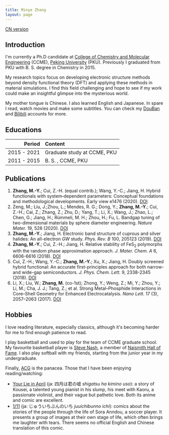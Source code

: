 ```yaml
---
title: Minye Zhang
layout: page
---
```


[CN version](index_cn.html)

## Introduction

I'm currently a Ph.D candidate at [College of Chemistry and Molecular Engineering](http://www.chem.pku.edu.cn/en/) (CCME), [Peking University](https://en.wikipedia.org/wiki/Peking_University) (PKU). Previously I graduated from PKU with B. S. degree in Chemistry in 2015.

My research topics focus on developing electronic structure methods beyond density functional theory (DFT) and applying these methods in material simulations. I find this field challenging and hope to see if my work could make an insightful glimpse into the mysterious world.

My mother tongue is Chinese. I also learned English and Japanese. In spare I read, watch movies and make some subtitles. You can check my [DouBan](https://www.douban.com/people/shigaro/) and [Bilibili](https://space.bilibili.com/5971623) accounts for more.

## Educations

|      Period | Content                     |
| ----------: | :-------------------------- |
| 2015 - 2021 | Graduate study at CCME, PKU |
| 2011 - 2015 | B. S. , CCME, PKU           |

## Publications

1. **Zhang, M.-Y.**; Cui, Z.-H. (equal contrib.); Wang, Y.-C.; Jiang, H. Hybrid functionals with system‐dependent parameters: Conceptual foundations and methodological developments. Early view e1476 (2020). [DOI](https://doi.org/10.1002/wcms.1476)
2. Zeng, M.; Liu, J.;Zhou, L.; Mendes, R. G.; Dong, Y.; **Zhang, M.-Y.**; Cui, Z.-H.; Cai, Z.; Zhang, Z.; Zhu, D.; Yang, T.; Li, X.; Wang, J.; Zhao, L.; Chen, G.; Jiang, H.; Rümmeli, M. H.; Zhou, H.; Fu, L. Bandgap tuning of two-dimensional materials by sphere diameter engineering. *Nature Mater.* 19, 528 (2020). [DOI](https://doi.org/10.1038/s41563-020-0622-y)
3. **Zhang, M.-Y.**; Jiang, H. Electronic band structure of cuprous and silver halides: An all-electron *GW* study. *Phys. Rev. B* 100, 205123 (2019). [DOI](https://doi.org/10.1103/PhysRevB.100.205123)
4. **Zhang, M.-Y.**; Cui, Z.-H.; Jiang, H. Relative stability of FeS<sub>2</sub> polymorphs with the random phase approximation approach. *J. Mater. Chem. A* 6, 6606-6616 (2018). [DOI](https://dx.doi.org/10.1039/C8TA00759D)
5. Cui, Z.-H.; Wang, Y.-C.; **Zhang, M.-Y.**; Xu, X.; Jiang, H. Doubly screened hybrid functional: An accurate first-principles approach for both narrow- and wide-gap semiconductors. *J. Phys. Chem. Lett.* 9, 2338-2345 (2018). [DOI](https://doi.org/10.1021/acs.jpclett.8b00919)
6. Li, X.; Liu, W.; **Zhang, M.** (co-1st); Zhong, Y.; Weng, Z.; Mi, Y.; Zhou, Y.; Li, M.; Cha, J. J.; Tang, Z.; et al. Strong Metal–Phosphide Interactions in Core–Shell Geometry for Enhanced Electrocatalysis. *Nano Lett*. 17 (3), 2057–2063 (2017). [DOI](https://doi.org/10.1021/acs.nanolett.7b00126)

## Hobbies

I love reading literature, especially classics, although it's becoming harder for me to find enough patience to read.

I play basketball and used to play for the team of CCME graduate school. My favourite basketball player is [Steve Nash](https://en.wikipedia.org/wiki/Steve_Nash), a member of [Naismith Hall of Fame](https://en.wikipedia.org/wiki/Naismith_Memorial_Basketball_Hall_of_Fame). I also play softball with my friends, starting from the junior year in my undergraduate.

Finally, [ACG](https://zh.wikipedia.org/wiki/ACG) is the panacea. Those that I have been enjoying reading/watching:

- [Your Lie in April](https://en.wikipedia.org/wiki/Your_Lie_in_April) (ja: 四月は君の嘘 *shigatsu ha kimino uso*): a story of Kousei, a talented young pianist in his slump, his meet with Kaoru, a passionate violinist, and their vague but pathetic love. Both its anime and comic are excellent.
- [1/11](https://ja.wikipedia.org/wiki/1/11_%E3%81%98%E3%82%85%E3%81%86%E3%81%84%E3%81%A1%E3%81%B6%E3%82%93%E3%81%AE%E3%81%84%E3%81%A1) (ja: じゅういちぶんのいち *juuichibunno ichi*): comics about the stories of the people through the life of Sora Anndou, a soccer player. It presents a group of images at their own stage of life, which often brings me laughter with tears. There seems no official English and Chinese translation of this comic.
